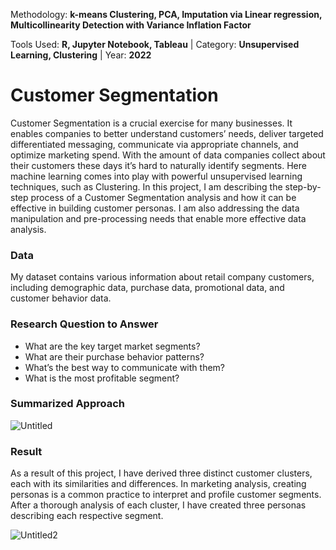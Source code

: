 Methodology: **k-means Clustering, PCA, Imputation via Linear regression, Multicollinearity Detection with Variance Inflation Factor**

Tools Used: **R, Jupyter Notebook, Tableau** | Category: **Unsupervised Learning, Clustering** | Year: **2022**

# Customer Segmentation
Customer Segmentation is a crucial exercise for many businesses. It enables companies to better understand customers’ needs, deliver targeted differentiated messaging, communicate via appropriate channels, and optimize marketing spend. With the amount of data companies collect about their customers these days it’s hard to naturally identify segments. Here machine learning comes into play with powerful unsupervised learning techniques, such as Clustering. In this project, I am describing the step-by-step process of a Customer Segmentation analysis and how it can be effective in building customer personas. I am also addressing the data manipulation and pre-processing needs that enable more effective data analysis.


### Data
My dataset contains various information about retail company customers, including demographic data, purchase data, promotional data, and customer behavior data.


### Research Question to Answer
- What are the key target market segments?
- What are their purchase behavior patterns?
- What’s the best way to communicate with them?
- What is the most profitable segment?


### Summarized Approach
![Untitled](https://github.com/aidatabaeva/customer-segmentation/assets/121254366/068b9da6-4c73-47d6-8402-5e04aa222200)


### Result
As a result of this project, I have derived three distinct customer clusters, each with its similarities and differences. In marketing analysis, creating personas is a common practice to interpret and profile customer segments. After a thorough analysis of each cluster, I have created three personas describing each respective segment.

![Untitled2](https://github.com/aidatabaeva/customer-segmentation/assets/121254366/139e4d0c-dfe8-4860-8c6e-4852a638705e)




